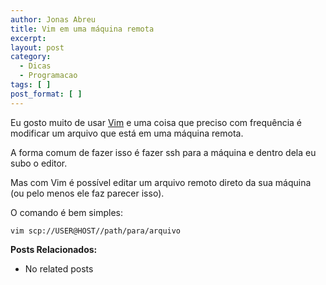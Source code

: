 ```yaml
---
author: Jonas Abreu
title: Vim em uma máquina remota
excerpt:
layout: post
category:
  - Dicas
  - Programacao
tags: [ ]
post_format: [ ]
---
```

Eu gosto muito de usar [Vim][1] e uma coisa que preciso com frequência é modificar um arquivo que está em uma máquina remota.

A forma comum de fazer isso é fazer ssh para a máquina e dentro dela eu subo o editor.

Mas com Vim é possível editar um arquivo remoto direto da sua máquina (ou pelo menos ele faz parecer isso).

O comando é bem simples:

    vim scp://USER@HOST//path/para/arquivo

**Posts Relacionados:** 
*   No related posts












 [1]: http://www.vim.org/





